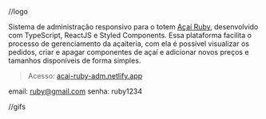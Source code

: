 //logo

Sistema de administração responsivo para o totem [Açaí Ruby](https://github.com/rayaneacacio/Acai-Ruby), desenvolvido com TypeScript, ReactJS e Styled Components. Essa plataforma facilita o processo de gerenciamento da açaiteria, com ela é possível visualizar os pedidos, criar e apagar componentes de açaí e adicionar novos preços e tamanhos disponíveis de forma simples.

> Acesso: [acai-ruby-adm.netlify.app](https://acai-ruby-adm.netlify.app/)

email: ruby@gmail.com 
senha: ruby1234

//gifs
